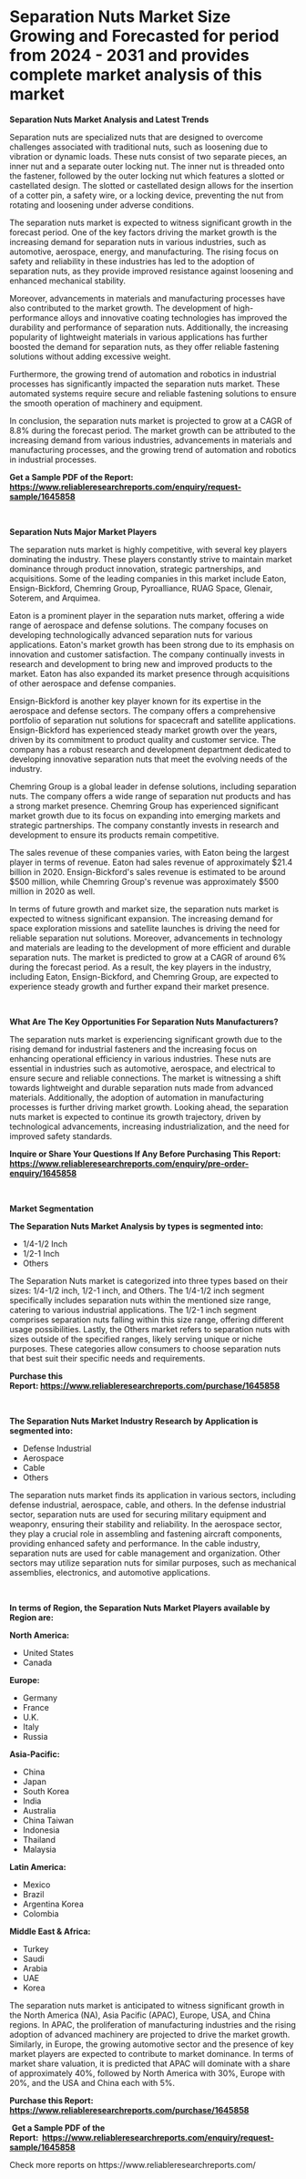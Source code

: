<p><h1>Separation Nuts Market Size Growing and Forecasted for period from 2024 - 2031 and provides complete market analysis of this market</h1></p><p><strong>Separation Nuts Market Analysis and Latest Trends</strong></p>
<p><p>Separation nuts are specialized nuts that are designed to overcome challenges associated with traditional nuts, such as loosening due to vibration or dynamic loads. These nuts consist of two separate pieces, an inner nut and a separate outer locking nut. The inner nut is threaded onto the fastener, followed by the outer locking nut which features a slotted or castellated design. The slotted or castellated design allows for the insertion of a cotter pin, a safety wire, or a locking device, preventing the nut from rotating and loosening under adverse conditions.</p><p>The separation nuts market is expected to witness significant growth in the forecast period. One of the key factors driving the market growth is the increasing demand for separation nuts in various industries, such as automotive, aerospace, energy, and manufacturing. The rising focus on safety and reliability in these industries has led to the adoption of separation nuts, as they provide improved resistance against loosening and enhanced mechanical stability.</p><p>Moreover, advancements in materials and manufacturing processes have also contributed to the market growth. The development of high-performance alloys and innovative coating technologies has improved the durability and performance of separation nuts. Additionally, the increasing popularity of lightweight materials in various applications has further boosted the demand for separation nuts, as they offer reliable fastening solutions without adding excessive weight.</p><p>Furthermore, the growing trend of automation and robotics in industrial processes has significantly impacted the separation nuts market. These automated systems require secure and reliable fastening solutions to ensure the smooth operation of machinery and equipment.</p><p>In conclusion, the separation nuts market is projected to grow at a CAGR of 8.8% during the forecast period. The market growth can be attributed to the increasing demand from various industries, advancements in materials and manufacturing processes, and the growing trend of automation and robotics in industrial processes.</p></p>
<p><strong>Get a Sample PDF of the Report:&nbsp; <a href="https://www.reliableresearchreports.com/enquiry/request-sample/1645858">https://www.reliableresearchreports.com/enquiry/request-sample/1645858</a></strong></p>
<p>&nbsp;</p>
<p><strong>Separation Nuts Major Market Players</strong></p>
<p><p>The separation nuts market is highly competitive, with several key players dominating the industry. These players constantly strive to maintain market dominance through product innovation, strategic partnerships, and acquisitions. Some of the leading companies in this market include Eaton, Ensign-Bickford, Chemring Group, Pyroalliance, RUAG Space, Glenair, Soterem, and Arquimea.</p><p>Eaton is a prominent player in the separation nuts market, offering a wide range of aerospace and defense solutions. The company focuses on developing technologically advanced separation nuts for various applications. Eaton's market growth has been strong due to its emphasis on innovation and customer satisfaction. The company continually invests in research and development to bring new and improved products to the market. Eaton has also expanded its market presence through acquisitions of other aerospace and defense companies.</p><p>Ensign-Bickford is another key player known for its expertise in the aerospace and defense sectors. The company offers a comprehensive portfolio of separation nut solutions for spacecraft and satellite applications. Ensign-Bickford has experienced steady market growth over the years, driven by its commitment to product quality and customer service. The company has a robust research and development department dedicated to developing innovative separation nuts that meet the evolving needs of the industry.</p><p>Chemring Group is a global leader in defense solutions, including separation nuts. The company offers a wide range of separation nut products and has a strong market presence. Chemring Group has experienced significant market growth due to its focus on expanding into emerging markets and strategic partnerships. The company constantly invests in research and development to ensure its products remain competitive.</p><p>The sales revenue of these companies varies, with Eaton being the largest player in terms of revenue. Eaton had sales revenue of approximately $21.4 billion in 2020. Ensign-Bickford's sales revenue is estimated to be around $500 million, while Chemring Group's revenue was approximately $500 million in 2020 as well.</p><p>In terms of future growth and market size, the separation nuts market is expected to witness significant expansion. The increasing demand for space exploration missions and satellite launches is driving the need for reliable separation nut solutions. Moreover, advancements in technology and materials are leading to the development of more efficient and durable separation nuts. The market is predicted to grow at a CAGR of around 6% during the forecast period. As a result, the key players in the industry, including Eaton, Ensign-Bickford, and Chemring Group, are expected to experience steady growth and further expand their market presence.</p></p>
<p>&nbsp;</p>
<p><strong>What Are The Key Opportunities For Separation Nuts Manufacturers?</strong></p>
<p><p>The separation nuts market is experiencing significant growth due to the rising demand for industrial fasteners and the increasing focus on enhancing operational efficiency in various industries. These nuts are essential in industries such as automotive, aerospace, and electrical to ensure secure and reliable connections. The market is witnessing a shift towards lightweight and durable separation nuts made from advanced materials. Additionally, the adoption of automation in manufacturing processes is further driving market growth. Looking ahead, the separation nuts market is expected to continue its growth trajectory, driven by technological advancements, increasing industrialization, and the need for improved safety standards.</p></p>
<p><strong>Inquire or Share Your Questions If Any Before Purchasing This Report: <a href="https://www.reliableresearchreports.com/enquiry/pre-order-enquiry/1645858">https://www.reliableresearchreports.com/enquiry/pre-order-enquiry/1645858</a></strong></p>
<p>&nbsp;</p>
<p><strong>Market Segmentation</strong></p>
<p><strong>The Separation Nuts Market Analysis by types is segmented into:</strong></p>
<p><ul><li>1/4-1/2 Inch</li><li>1/2-1 Inch</li><li>Others</li></ul></p>
<p><p>The Separation Nuts market is categorized into three types based on their sizes: 1/4-1/2 inch, 1/2-1 inch, and Others. The 1/4-1/2 inch segment specifically includes separation nuts within the mentioned size range, catering to various industrial applications. The 1/2-1 inch segment comprises separation nuts falling within this size range, offering different usage possibilities. Lastly, the Others market refers to separation nuts with sizes outside of the specified ranges, likely serving unique or niche purposes. These categories allow consumers to choose separation nuts that best suit their specific needs and requirements.</p></p>
<p><strong>Purchase this Report:&nbsp;<a href="https://www.reliableresearchreports.com/purchase/1645858">https://www.reliableresearchreports.com/purchase/1645858</a></strong></p>
<p>&nbsp;</p>
<p><strong>The Separation Nuts Market Industry Research by Application is segmented into:</strong></p>
<p><ul><li>Defense Industrial</li><li>Aerospace</li><li>Cable</li><li>Others</li></ul></p>
<p><p>The separation nuts market finds its application in various sectors, including defense industrial, aerospace, cable, and others. In the defense industrial sector, separation nuts are used for securing military equipment and weaponry, ensuring their stability and reliability. In the aerospace sector, they play a crucial role in assembling and fastening aircraft components, providing enhanced safety and performance. In the cable industry, separation nuts are used for cable management and organization. Other sectors may utilize separation nuts for similar purposes, such as mechanical assemblies, electronics, and automotive applications.</p></p>
<p>&nbsp;</p>
<p><strong>In terms of Region, the Separation Nuts Market Players available by Region are:</strong></p>
<p>
    <p> <strong> North America: </strong>
        <ul>
            <li>United States</li>
            <li>Canada</li>
        </ul>
        </p> 
    <p> <strong> Europe: </strong>
        <ul>
            <li>Germany</li>
            <li>France</li>
            <li>U.K.</li>
            <li>Italy</li>
            <li>Russia</li>
        </ul>
        </p> 
    <p> <strong> Asia-Pacific: </strong>
        <ul>
            <li>China</li>
            <li>Japan</li>
            <li>South Korea</li>
            <li>India</li>
            <li>Australia</li>
            <li>China Taiwan</li>
            <li>Indonesia</li>
            <li>Thailand</li>
            <li>Malaysia</li>
        </ul>
        </p> 
    <p> <strong> Latin America: </strong>
        <ul>
            <li>Mexico</li>
            <li>Brazil</li>
            <li>Argentina Korea</li>
            <li>Colombia</li>
        </ul>
        </p> 
    <p> <strong> Middle East & Africa: </strong>
        <ul>
            <li>Turkey</li>
            <li>Saudi</li>
            <li>Arabia</li>
            <li>UAE</li>
            <li>Korea</li>
        </ul>
    </p>
    </p>
<p><p>The separation nuts market is anticipated to witness significant growth in the North America (NA), Asia Pacific (APAC), Europe, USA, and China regions. In APAC, the proliferation of manufacturing industries and the rising adoption of advanced machinery are projected to drive the market growth. Similarly, in Europe, the growing automotive sector and the presence of key market players are expected to contribute to market dominance. In terms of market share valuation, it is predicted that APAC will dominate with a share of approximately 40%, followed by North America with 30%, Europe with 20%, and the USA and China each with 5%.</p></p>
<p><strong>Purchase this Report: <a href="https://www.reliableresearchreports.com/purchase/1645858">https://www.reliableresearchreports.com/purchase/1645858</a></strong></p>
<p>&nbsp;<strong>Get a Sample PDF of the Report:&nbsp;&nbsp;<a href="https://www.reliableresearchreports.com/enquiry/request-sample/1645858">https://www.reliableresearchreports.com/enquiry/request-sample/1645858</a></strong></p>
<p><strong></strong></p>
<p>Check more reports on https://www.reliableresearchreports.com/</p>